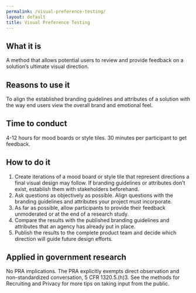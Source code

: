 ```yaml
---
permalink: /visual-preference-testing/
layout: default
title: Visual Preference Testing
---
```


## What it is
A method that allows potential users to review and provide feedback on a solution’s ultimate visual direction.

## Reasons to use it
To align the established branding guidelines and attributes of a solution with the way end users view the overall brand and emotional feel.

## Time to conduct
4-12 hours for mood boards or style tiles. 30 minutes per participant to get feedback.

## How to do it
1. Create iterations of a mood board or style tile that represent directions a final visual design may follow. If branding guidelines or attributes don’t exist, establish them with stakeholders beforehand.
2. Ask questions as objectively as possible. Align questions with the branding guidelines and attributes your project must incorporate.
3. As far as possible, allow participants to provide their feedback unmoderated or at the end of a research study.
4. Compare the results with the published branding guidelines and attributes that an agency has already put in place.
5. Publish the results to the complete product team and decide which direction will guide future design efforts.

## Applied in government research
No PRA implications. The PRA explicitly exempts direct observation and non-standardized conversation, 5 CFR 1320.5.(h)3. See the methods for Recruiting and Privacy for more tips on taking input from the public.
